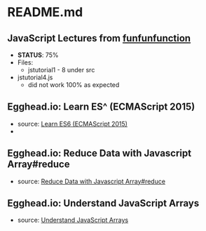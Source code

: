 # README.md

## JavaScript Lectures from [funfunfunction](https://www.youtube.com/channel/UCO1cgjhGzsSYb1rsB4bFe4Q)

- **STATUS**: 75%
- Files:
  - jstutorial1 - 8 under src
- jstutorial4.js
  - did not work 100% as expected

## Egghead.io: Learn ES^ (ECMAScript 2015)

- source: [Learn ES6 (ECMAScript 2015)](https://egghead.io/courses/learn-es6-ecmascript-2015)
-  

## Egghead.io: Reduce Data with Javascript Array#reduce
- source: [Reduce Data with Javascript Array#reduce](https://egghead.io/courses/reduce-data-with-javascript)

## Egghead.io: Understand JavaScript Arrays
- source: [Understand JavaScript Arrays](https://egghead.io/courses/javascript-arrays-in-depth)

